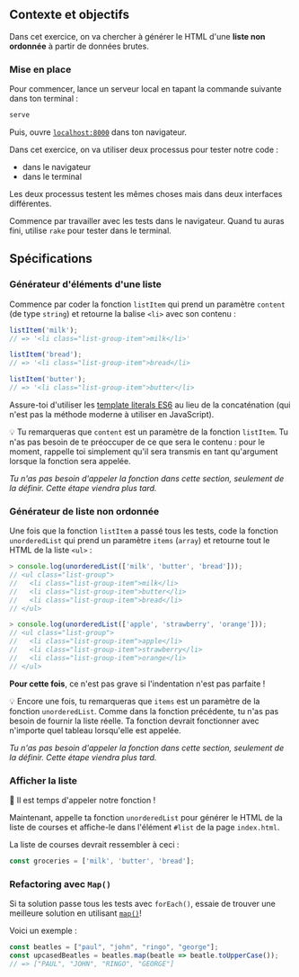 ## Contexte et objectifs

Dans cet exercice, on va chercher à générer le HTML d'une **liste non ordonnée** à partir de données brutes.

### Mise en place

Pour commencer, lance un serveur local en tapant la commande suivante dans ton terminal :

```bash
serve
```

Puis, ouvre [`localhost:8000`](http://localhost:8000) dans ton navigateur.

Dans cet exercice, on va utiliser deux processus pour tester notre code :
- dans le navigateur
- dans le terminal

Les deux processus testent les mêmes choses mais dans deux interfaces différentes.

Commence par travailler avec les tests dans le navigateur. Quand tu auras fini, utilise `rake` pour tester dans le terminal.

## Spécifications

### Générateur d'éléments d'une liste

Commence par coder la fonction `listItem` qui prend un paramètre `content` (de type `string`) et retourne la balise `<li>` avec son contenu :

```js
listItem('milk');
// => '<li class="list-group-item">milk</li>'

listItem('bread');
// => '<li class="list-group-item">bread</li>

listItem('butter');
// => '<li class="list-group-item">butter</li>
```

Assure-toi d'utiliser les [template literals ES6](https://developer.mozilla.org/en-US/docs/Web/JavaScript/Reference/Template_literals) au lieu de la concaténation (qui n'est pas la méthode moderne à utiliser en JavaScript).

💡 Tu remarqueras que `content` est un paramètre de la fonction `listItem`. Tu n'as pas besoin de te préoccuper de ce que sera le contenu : pour le moment, rappelle toi simplement qu'il sera transmis en tant qu'argument lorsque la fonction sera appelée.

_Tu n'as pas besoin d'appeler la fonction dans cette section, seulement de la définir. Cette étape viendra plus tard._

### Générateur de liste non ordonnée

Une fois que la fonction `listItem` a passé tous les tests, code la fonction `unorderedList` qui prend un paramètre `items` (`array`) et retourne tout le HTML de la liste `<ul>` :

```js
> console.log(unorderedList(['milk', 'butter', 'bread']));
// <ul class="list-group">
//   <li class="list-group-item">milk</li>
//   <li class="list-group-item">butter</li>
//   <li class="list-group-item">bread</li>
// </ul>

> console.log(unorderedList(['apple', 'strawberry', 'orange']));
// <ul class="list-group">
//   <li class="list-group-item">apple</li>
//   <li class="list-group-item">strawberry</li>
//   <li class="list-group-item">orange</li>
// </ul>
```

**Pour cette fois**, ce n'est pas grave si l'indentation n'est pas parfaite !

💡 Encore une fois, tu remarqueras que `items` est un paramètre de la fonction `unorderedList`. Comme dans la fonction précédente, tu n'as pas besoin de fournir la liste réelle. Ta fonction devrait fonctionner avec n'importe quel tableau lorsqu'elle est appelée.

_Tu n'as pas besoin d'appeler la fonction dans cette section, seulement de la définir. Cette étape viendra plus tard._

### Afficher la liste

🚀 Il est temps d'appeler notre fonction !

Maintenant, appelle ta fonction `unorderedList` pour générer le HTML de la liste de courses et affiche-le dans l'élément `#list` de la page `index.html`.

La liste de courses devrait ressembler à ceci :

```js
const groceries = ['milk', 'butter', 'bread'];
```

### Refactoring avec `Map()`

Si ta solution passe tous les tests avec `forEach()`, essaie de trouver une meilleure solution en utilisant [`map()`](https://developer.mozilla.org/en-US/docs/Web/JavaScript/Reference/Global_Objects/Array/map)!

Voici un exemple :

```js
const beatles = ["paul", "john", "ringo", "george"];
const upcasedBeatles = beatles.map(beatle => beatle.toUpperCase());
// => ["PAUL", "JOHN", "RINGO", "GEORGE"]
```
